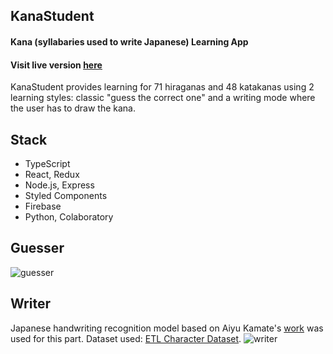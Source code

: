 ## KanaStudent
#### Kana (syllabaries used to write Japanese) Learning App
#### Visit live version [here](https://kana-student.web.app/)
KanaStudent provides learning for 71 hiraganas and 48 katakanas using 2 learning styles: classic "guess the correct one" and a writing mode where the user has to draw the kana.

## Stack
* TypeScript
* React, Redux
* Node.js, Express
* Styled Components
* Firebase
* Python, Colaboratory

## Guesser
![guesser](https://kana-student.web.app/static/media/tutorial_3.2ee3aa3f.png)

## Writer
Japanese handwriting recognition model based on Aiyu Kamate's [work](https://github.com/Nippon2019/Handwritten-Japanese-Recognition) was used for this part. Dataset used: [ETL Character Dataset](http://etlcdb.db.aist.go.jp/).
![writer](https://kana-student.web.app/static/media/tutorial_4.0db11ed9.png)
